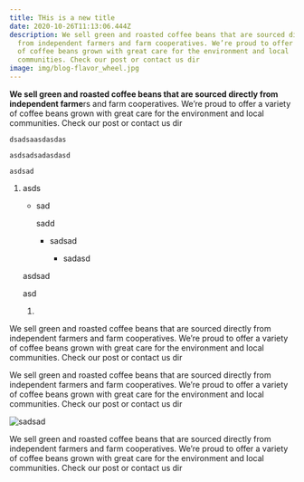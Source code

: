 ```yaml
---
title: THis is a new title
date: 2020-10-26T11:13:06.444Z
description: We sell green and roasted coffee beans that are sourced directly
  from independent farmers and farm cooperatives. We’re proud to offer a variety
  of coffee beans grown with great care for the environment and local
  communities. Check our post or contact us dir
image: img/blog-flavor_wheel.jpg
---
```

<!--StartFragment-->

**We sell green and roasted coffee beans that are sourced directly from independent farme**rs and farm cooperatives. We’re proud to offer a variety of coffee beans grown with great care for the environment and local communities. Check our post or contact us dir

`dsadsaasdasdas`

`asdsadsadasdasd `

`asdsad`

1. asds

   * sad

     sadd

     * sadsad

       * sadasd

   asdsad

   asd

   1.

<!--EndFragment-->

<!--StartFragment-->

We sell green and roasted coffee beans that are sourced directly from independent farmers and farm cooperatives. We’re proud to offer a variety of coffee beans grown with great care for the environment and local communities. Check our post or contact us dir

<!--EndFragment-->

<!--StartFragment-->

We sell green and roasted coffee beans that are sourced directly from independent farmers and farm cooperatives. We’re proud to offer a variety of coffee beans grown with great care for the environment and local communities. Check our post or contact us dir

![sadsad](img/about-sustainable-farming.jpg "qweqwewqw")

<!--StartFragment-->

We sell green and roasted coffee beans that are sourced directly from independent farmers and farm cooperatives. We’re proud to offer a variety of coffee beans grown with great care for the environment and local communities. Check our post or contact us dir

> <!--EndFragment-->



<!--EndFragment-->